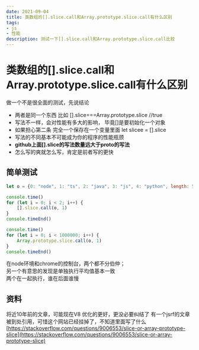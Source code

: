 ```yaml
---
date: 2021-09-04
title: 类数组的[].slice.call和Array.prototype.slice.call有什么区别
tags:
- js
- 性能
description: 测试一下[].slice.call和Array.prototype.slice.call比较
---
```

# 类数组的[].slice.call和Array.prototype.slice.call有什么区别

做一个不是很全面的测试，先说结论
- 两者是同一个东西 比如 [].slice===Array.prototype.slice //true
- 写法不一样，会对性能有多大的影响， 毕竟[]是要初始化一个对象
- 如果担心第二条 完全一个保存在一个变量里面 let slicee = [].slice
- 写法的不同基本不可能成为你的程序的性能瓶颈
- **github上面[].slice的写法数量远大于proto的写法**
- 怎么写的爽就怎么写，肯定是前者写的更快

## 简单测试
```js
let o = {0: "node", 1: "ts", 2: "java", 3: "js", 4: "python", length: 5}

console.time()
for (let i = 0; i < 2; i++) {
    [].slice.call(o, 1)
}
console.timeEnd()

console.time()
for (let i = 0; i < 1000000; i++) {
    Array.prototype.slice.call(o, 1)
}
console.timeEnd()
```
在node环境和chrome的控制台，两个都不分伯仲；  
另一个有意思的发现是单独执行平均值基本一致  
两个在一起执行，谁在后面谁慢

## 资料
将近10年前的文章，可能现在V8 优化的更好，更没必要纠结了  有一个jsrf的文章被到处引用，可惜这个网站已经挂掉了，不知道里面写了什么
[https://stackoverflow.com/questions/9006553/slice-or-array-prototype-slice](https://stackoverflow.com/questions/9006553/slice-or-array-prototype-slice)

